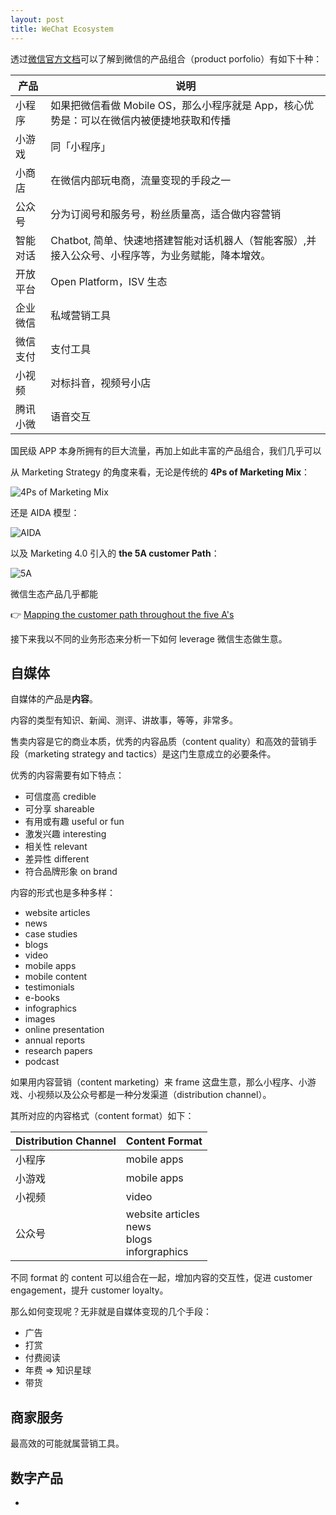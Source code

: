 ```yaml
---
layout: post
title: WeChat Ecosystem
---
```


透过[微信官方文档](https://developers.weixin.qq.com/doc/)可以了解到微信的产品组合（product porfolio）有如下十种：

产品 | 说明
--- | ---
小程序 | 如果把微信看做 Mobile OS，那么小程序就是 App，核心优势是：可以在微信内被便捷地获取和传播
小游戏 | 同「小程序」
小商店 | 在微信内部玩电商，流量变现的手段之一
公众号 | 分为订阅号和服务号，粉丝质量高，适合做内容营销
智能对话 | Chatbot, 简单、快速地搭建智能对话机器人（智能客服）,并接入公众号、小程序等，为业务赋能，降本增效。
开放平台 | Open Platform，ISV 生态
企业微信 | 私域营销工具
微信支付 | 支付工具
小视频 | 对标抖音，视频号小店
腾讯小微 | 语音交互

国民级 APP 本身所拥有的巨大流量，再加上如此丰富的产品组合，我们几乎可以

从 Marketing Strategy 的角度来看，无论是传统的 **4Ps of Marketing Mix**：

![4Ps of Marketing Mix](https://cdn1.byjus.com/wp-content/uploads/2019/07/4Ps-of-Marketing-Mix.png)

还是 AIDA 模型：

![AIDA](https://blog.hubspot.com/hs-fs/hubfs/aida-template.png?width=2242&height=894&name=aida-template.png)

以及 Marketing 4.0 引入的 **the 5A customer Path**：

![5A](https://2.bp.blogspot.com/-TslMVUyK_bg/WpX0eUf-hDI/AAAAAAAAVRw/vnYokSYh9jwgmPzjjyXQKOcAh5-nEJB9ACLcBGAs/s1600/markting40.png)

微信生态产品几乎都能


:point_right: [Mapping the customer path throughout the five A's](https://docs.google.com/spreadsheets/d/1WgPqrjcokTy_JjAKLlNLN51zDuRB4dZzEWC1t6a5zqI/edit?usp=sharing)

接下来我以不同的业务形态来分析一下如何 leverage 微信生态做生意。

## 自媒体

自媒体的产品是**内容**。

内容的类型有知识、新闻、测评、讲故事，等等，非常多。

售卖内容是它的商业本质，优秀的内容品质（content quality）和高效的营销手段（marketing strategy and tactics）是这门生意成立的必要条件。

优秀的内容需要有如下特点：

- 可信度高 credible
- 可分享 shareable
- 有用或有趣 useful or fun
- 激发兴趣 interesting
- 相关性 relevant
- 差异性 different
- 符合品牌形象 on brand

内容的形式也是多种多样：

- website articles
- news
- case studies
- blogs
- video
- mobile apps
- mobile content
- testimonials
- e-books
- infographics
- images
- online presentation
- annual reports
- research papers
- podcast

如果用内容营销（content marketing）来 frame 这盘生意，那么小程序、小游戏、小视频以及公众号都是一种分发渠道（distribution channel）。

其所对应的内容格式（content format）如下：

Distribution Channel | Content Format
--- | ---
小程序 | mobile apps
小游戏 | mobile apps
小视频 | video
公众号 | website articles <br> news <br> blogs <br> inforgraphics

不同 format 的 content 可以组合在一起，增加内容的交互性，促进 customer engagement，提升 customer loyalty。

那么如何变现呢？无非就是自媒体变现的几个手段：

- 广告
- 打赏
- 付费阅读
- 年费 => 知识星球
- 带货

## 商家服务

最高效的可能就属营销工具。

## 数字产品

- 
